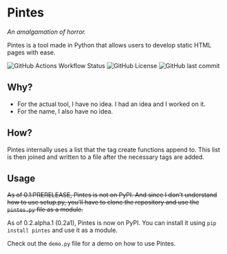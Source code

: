 # Pintes
*An amalgamation of horror.*

Pintes is a tool made in Python that allows users to develop static HTML pages with ease.

![GitHub Actions Workflow Status](https://img.shields.io/github/actions/workflow/status/FormunaGit/Pintes/python-publish.yml?style=flat&logo=githubactions&logoColor=white) ![GitHub License](https://img.shields.io/github/license/FormunaGit/Pintes?logo=gnu) ![GitHub last commit](https://img.shields.io/github/last-commit/formunagit/pintes)

## Why?
- For the actual tool, I have no idea. I had an idea and I worked on it.
- For the name, I also have no idea.

## How?
Pintes internally uses a list that the tag create functions append to. This list is then joined and written to a file after the necessary tags are added.

## Usage
~~As of 0.1:PRERELEASE, Pintes is not on PyPI. And since I don't understand how to use setup.py, you'll have to clone the repository and use the `pintes.py` file as a module.~~

As of 0.2.alpha.1 (0.2a1), Pintes is now on PyPI. You can install it using `pip install pintes` and use it as a module.

Check out the `demo.py` file for a demo on how to use Pintes.
